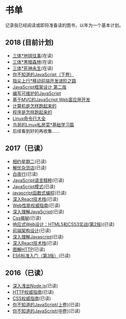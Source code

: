 # 书单
记录我已经阅读或即将准备读的图书，以年为一个基本计划。

## 2018 (目前计划)
* [三体*地球往事](https://book.douban.com/subject/2567698/)(在读)
* [三体*黑暗森林](https://book.douban.com/subject/3066477/)(在读)
* [三体*死神永生](https://book.douban.com/subject/5363767/)(在读)
* [你不知道的JavaScript（下卷）](https://book.douban.com/subject/27620408/)
* [指尖上行*移动前端开发进阶之路](https://book.douban.com/subject/27149862/)
* [JavaScript框架设计 第二版](https://book.douban.com/subject/27133542/)
* [编写可维护的JavaScript](https://book.douban.com/subject/21792530/)
* [基于MVC的JavaScript Web富应用开发](https://book.douban.com/subject/10733304/)
* [计算机是怎样跑起来的](http://www.ituring.com.cn/book/1139)
* [程序是怎样跑起来的](http://www.ituring.com.cn/book/1136)
* [Linux命令行大全](https://book.douban.com/subject/22226727/)
* [鸟哥的Linux私房菜*基础学习篇](https://book.douban.com/subject/4889838/)
* 后续看到好的再收集......

## 2017（已读）
* [相约星期二](https://book.douban.com/subject/2194123/)(已读)
* [解忧杂货店](https://book.douban.com/subject/25862578/)(已读)
* [白夜行](https://book.douban.com/subject/10554308/)(已读)
* [JavaScript语言精粹](https://book.douban.com/subject/11874748/)(已读)
* [JavaScript模式](https://book.douban.com/subject/11506062/)(已读)
* [javascript函数式编程](https://book.douban.com/subject/26579320/)(已读)
* [深入React技术栈](https://book.douban.com/subject/26918038/)(已读)
* [Web性能权威指南](https://book.douban.com/subject/25856314/)(已读)
* [深入理解JavaScript](https://book.douban.com/subject/26697422/)(已读)
* [Css揭秘](https://book.douban.com/subject/26745943/)(已读)
* [响应式Web设计：HTML5和CSS3实战(第2版)](http://www.ituring.com.cn/book/1817)(已读)
* [前端架构设计](https://book.douban.com/subject/27019706/)(已读)
* [深入理解Javascript](https://book.douban.com/subject/26697422/)(已读)
* [深入React技术栈](https://book.douban.com/subject/26918038/)(已读)
* [图解HTTP](https://book.douban.com/subject/25863515/)(已读)
* [ES6标准入门（第3版）](https://book.douban.com/subject/27127030/)(已读)

## 2016（已读）
* [深入浅出Node.js](https://book.douban.com/subject/25768396/)(已读)
* [HTTP权威指南](https://book.douban.com/subject/10746113/)(已读)
* [CSS权威指南](https://book.douban.com/subject/2308234/)(已读)
* [你不知道的JavaScript(上卷)](https://book.douban.com/subject/26351021/)(已读)
* [你不知道的JavaScript(中卷)](https://book.douban.com/subject/26854244/)(已读)
